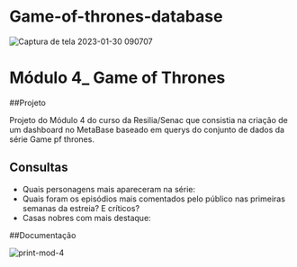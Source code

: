 # Game-of-thrones-database

![Captura de tela 2023-01-30 090707](https://user-images.githubusercontent.com/114583009/215472676-bbbd1e6a-2720-4bc8-8dde-0fdf8073a4de.png)

# Módulo 4_ Game of Thrones

##Projeto

Projeto do Módulo 4 do curso da Resilia/Senac que consistia na criação de um dashboard no MetaBase baseado em querys do conjunto de dados da série Game pf thrones.

## Consultas

 - Quais personagens mais apareceram na série:
 - Quais foram os episódios mais comentados pelo público nas primeiras semanas da estreia? E críticos?
 - Casas nobres com mais destaque:
 
 ##Documentação
 
 ![print-mod-4](https://user-images.githubusercontent.com/114583009/215481937-4fcbe532-106f-4829-99f8-dd38be2e3d07.png)
